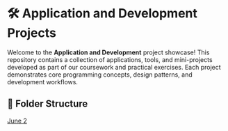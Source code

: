 # 🛠️ Application and Development Projects

Welcome to the **Application and Development** project showcase! This repository contains a collection of applications, tools, and mini-projects developed as part of our coursework and practical exercises. Each project demonstrates core programming concepts, design patterns, and development workflows.

## 📁 Folder Structure
[June 2](./June2)
